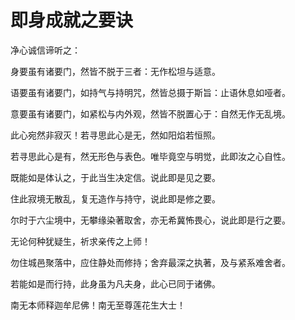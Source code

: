 # 即身成就之要诀

净心诚信谛听之：

身要虽有诸要门，然皆不脱于三者：无作松坦与适意。

语要虽有诸要门，如持气与持明咒，然皆总摄于斯旨：止语休息如哑者。

意要虽有诸要门，如紧松与内外观，然皆不脱置心于：自然无作无乱境。

此心宛然非寂灭！若寻思此心是无，然如阳焰若恒照。

若寻思此心是有，然无形色与表色。唯毕竟空与明觉，此即汝之心自性。

既能如是体认之，于此当生决定信。说此即是见之要。

住此寂境无散乱，复无造作与持守，说此即是修之要。

尔时于六尘境中，无攀缘染著取舍，亦无希冀怖畏心，说此即是行之要。

无论何种犹疑生，祈求亲传之上师！

勿住城邑聚落中，应住静处而修持；舍弃最深之执著，及与紧系难舍者。

若能如是而行持，此身虽为凡夫身，此心已同于诸佛。

南无本师释迦牟尼佛！南无至尊莲花生大士！